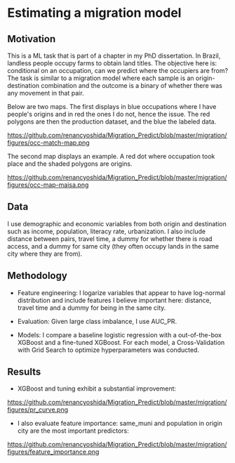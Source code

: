 # Estimating a migration model

## Motivation

This is a ML task that is part of a chapter in my PhD dissertation. In Brazil, landless people occupy farms to obtain land titles. The objective here is: conditional on an occupation, can we predict where the occupiers are from? The task is similar to a migration model where each sample is an origin-destination combination and the outcome is a binary of whether there was any movement in that pair. 

Below are two maps. The first displays in blue occupations where I have people's origins and in red the ones I do not, hence the issue. The red polygons are then the production dataset, and the blue the labeled data.

https://github.com/renancyoshida/Migration_Predict/blob/master/migration/figures/occ-match-map.png

The second map displays an example. A red dot where occupation took place and the shaded polygons are origins.

https://github.com/renancyoshida/Migration_Predict/blob/master/migration/figures/occ-map-maisa.png

## Data

I use demographic and economic variables from both origin and destination such as income, population, literacy rate, urbanization. I also include distance between pairs, travel time, a dummy for whether there is road access, and a dummy for same city (they often occupy lands in the same city where they are from).


## Methodology

* Feature engineering: I logarize variables that appear to have log-normal distribution and include features I believe important here: distance, travel time and a dummy for being in the same city.

* Evaluation: Given large class imbalance, I use AUC_PR. 

* Models: I compare a baseline logistic regression with a out-of-the-box XGBoost and a fine-tuned XGBoost. For each model, a Cross-Validation with Grid Search to optimize hyperparameters was conducted.

## Results

* XGBoost and tuning exhibit a substantial improvement:

https://github.com/renancyoshida/Migration_Predict/blob/master/migration/figures/pr_curve.png

* I also evaluate feature importance: same_muni and population in origin city are the most important predictors:

https://github.com/renancyoshida/Migration_Predict/blob/master/migration/figures/feature_importance.png
